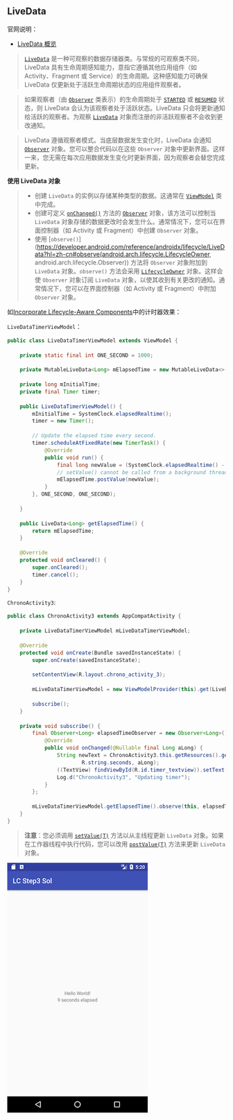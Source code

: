 ## LiveData

官网说明：

+ [LiveData 概览](https://developer.android.com/topic/libraries/architecture/livedata?hl=zh-cn)

> [`LiveData`](https://developer.android.com/reference/androidx/lifecycle/LiveData?hl=zh-cn) 是一种可观察的数据存储器类。与常规的可观察类不同，LiveData 具有生命周期感知能力，意指它遵循其他应用组件（如 Activity、Fragment 或 Service）的生命周期。这种感知能力可确保 LiveData 仅更新处于活跃生命周期状态的应用组件观察者。

> 如果观察者（由 [`Observer`](https://developer.android.com/reference/androidx/lifecycle/Observer?hl=zh-cn) 类表示）的生命周期处于 [`STARTED`](https://developer.android.com/reference/androidx/lifecycle/Lifecycle.State?hl=zh-cn#STARTED) 或 [`RESUMED`](https://developer.android.com/reference/androidx/lifecycle/Lifecycle.State?hl=zh-cn#RESUMED) 状态，则 LiveData 会认为该观察者处于活跃状态。LiveData 只会将更新通知给活跃的观察者。为观察 [`LiveData`](https://developer.android.com/reference/androidx/lifecycle/LiveData?hl=zh-cn) 对象而注册的非活跃观察者不会收到更改通知。

> LiveData 遵循观察者模式。当底层数据发生变化时，LiveData 会通知 [`Observer`](https://developer.android.com/reference/androidx/lifecycle/Observer?hl=zh-cn) 对象。您可以整合代码以在这些 `Observer` 对象中更新界面。这样一来，您无需在每次应用数据发生变化时更新界面，因为观察者会替您完成更新。

**使用 LiveData 对象**

> + 创建 `LiveData` 的实例以存储某种类型的数据。这通常在 [`ViewModel`](https://developer.android.com/reference/androidx/lifecycle/ViewModel?hl=zh-cn) 类中完成。
> + 创建可定义 [`onChanged()`](https://developer.android.com/reference/androidx/lifecycle/Observer?hl=zh-cn#onChanged(T)) 方法的 [`Observer`](https://developer.android.com/reference/androidx/lifecycle/Observer?hl=zh-cn) 对象，该方法可以控制当 `LiveData` 对象存储的数据更改时会发生什么。通常情况下，您可以在界面控制器（如 Activity 或 Fragment）中创建 `Observer` 对象。
> + 使用 [`observe()`](https://developer.android.com/reference/androidx/lifecycle/LiveData?hl=zh-cn#observe(android.arch.lifecycle.LifecycleOwner, android.arch.lifecycle.Observer)) 方法将 `Observer` 对象附加到 `LiveData` 对象。`observe()` 方法会采用 [`LifecycleOwner`](https://developer.android.com/reference/androidx/lifecycle/LifecycleOwner?hl=zh-cn) 对象。这样会使 `Observer` 对象订阅 `LiveData` 对象，以使其收到有关更改的通知。通常情况下，您可以在界面控制器（如 Activity 或 Fragment）中附加 `Observer` 对象。



如[Incorporate Lifecycle-Aware Components](https://developer.android.com/codelabs/android-lifecycles#3)中的计时器效果：

`LiveDataTimerViewModel`：

```java
public class LiveDataTimerViewModel extends ViewModel {

    private static final int ONE_SECOND = 1000;

    private MutableLiveData<Long> mElapsedTime = new MutableLiveData<>();

    private long mInitialTime;
    private final Timer timer;

    public LiveDataTimerViewModel() {
        mInitialTime = SystemClock.elapsedRealtime();
        timer = new Timer();

        // Update the elapsed time every second.
        timer.scheduleAtFixedRate(new TimerTask() {
            @Override
            public void run() {
                final long newValue = (SystemClock.elapsedRealtime() - mInitialTime) / 1000;
                // setValue() cannot be called from a background thread so post to main thread.
                mElapsedTime.postValue(newValue);
            }
        }, ONE_SECOND, ONE_SECOND);

    }

    public LiveData<Long> getElapsedTime() {
        return mElapsedTime;
    }

    @Override
    protected void onCleared() {
        super.onCleared();
        timer.cancel();
    }
}
```

`ChronoActivity3`:

```java
public class ChronoActivity3 extends AppCompatActivity {

    private LiveDataTimerViewModel mLiveDataTimerViewModel;

    @Override
    protected void onCreate(Bundle savedInstanceState) {
        super.onCreate(savedInstanceState);

        setContentView(R.layout.chrono_activity_3);

        mLiveDataTimerViewModel = new ViewModelProvider(this).get(LiveDataTimerViewModel.class);

        subscribe();
    }

    private void subscribe() {
        final Observer<Long> elapsedTimeObserver = new Observer<Long>() {
            @Override
            public void onChanged(@Nullable final Long aLong) {
                String newText = ChronoActivity3.this.getResources().getString(
                        R.string.seconds, aLong);
                ((TextView) findViewById(R.id.timer_textview)).setText(newText);
                Log.d("ChronoActivity3", "Updating timer");
            }
        };

        mLiveDataTimerViewModel.getElapsedTime().observe(this, elapsedTimeObserver);
    }
}
```

> **注意**：您必须调用 [`setValue(T)`](https://developer.android.com/reference/androidx/lifecycle/MutableLiveData?hl=zh-cn#setValue(T)) 方法以从主线程更新 `LiveData` 对象。如果在工作器线程中执行代码，您可以改用 [`postValue(T)`](https://developer.android.com/reference/androidx/lifecycle/MutableLiveData?hl=zh-cn#postValue(T)) 方法来更新 `LiveData` 对象。

![007](https://github.com/winfredzen/Android-Basic/blob/master/%E6%9E%B6%E6%9E%84/images/007.png)



